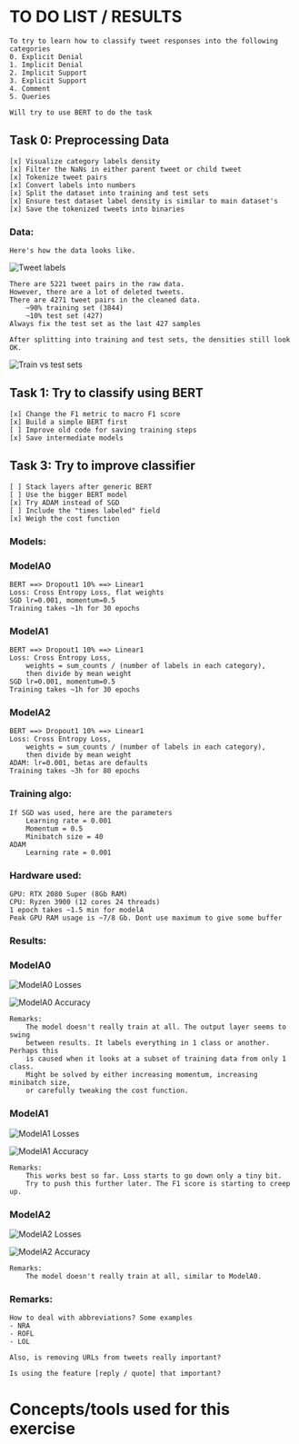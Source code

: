 # TO DO LIST / RESULTS
    To try to learn how to classify tweet responses into the following categories
    0. Explicit Denial
    1. Implicit Denial
    2. Implicit Support
    3. Explicit Support
    4. Comment
    5. Queries
    
    Will try to use BERT to do the task    
    
## **Task 0: Preprocessing Data**
    [x] Visualize category labels density
    [x] Filter the NaNs in either parent tweet or child tweet
    [x] Tokenize tweet pairs
    [x] Convert labels into numbers
    [x] Split the dataset into training and test sets
    [x] Ensure test dataset label density is similar to main dataset's
    [x] Save the tokenized tweets into binaries    

### **Data:**
    Here's how the data looks like.

![Tweet labels](./data/label_density.png)
        
    There are 5221 tweet pairs in the raw data. 
    However, there are a lot of deleted tweets.
    There are 4271 tweet pairs in the cleaned data.
        ~90% training set (3844)
        ~10% test set (427)
    Always fix the test set as the last 427 samples

    After splitting into training and test sets, the densities still look OK.
    
![Train vs test sets](./data/test_train_density.png)

## **Task 1: Try to classify using BERT**
    [x] Change the F1 metric to macro F1 score
    [x] Build a simple BERT first
    [ ] Improve old code for saving training steps
    [x] Save intermediate models

## **Task 3: Try to improve classifier**
    [ ] Stack layers after generic BERT
    [ ] Use the bigger BERT model
    [x] Try ADAM instead of SGD
    [ ] Include the "times labeled" field
    [x] Weigh the cost function

### **Models:**

### ModelA0
    BERT ==> Dropout1 10% ==> Linear1
    Loss: Cross Entropy Loss, flat weights
    SGD lr=0.001, momentum=0.5
    Training takes ~1h for 30 epochs
    
### ModelA1
    BERT ==> Dropout1 10% ==> Linear1
    Loss: Cross Entropy Loss, 
        weights = sum_counts / (number of labels in each category),
        then divide by mean weight 
    SGD lr=0.001, momentum=0.5
    Training takes ~1h for 30 epochs
    
### ModelA2
    BERT ==> Dropout1 10% ==> Linear1
    Loss: Cross Entropy Loss, 
        weights = sum_counts / (number of labels in each category),
        then divide by mean weight 
    ADAM: lr=0.001, betas are defaults
    Training takes ~3h for 80 epochs

### **Training algo:**
    If SGD was used, here are the parameters
        Learning rate = 0.001
        Momentum = 0.5
        Minibatch size = 40
    ADAM
        Learning rate = 0.001

### **Hardware used:**
    GPU: RTX 2080 Super (8Gb RAM)
    CPU: Ryzen 3900 (12 cores 24 threads)
    1 epoch takes ~1.5 min for modelA
    Peak GPU RAM usage is ~7/8 Gb. Dont use maximum to give some buffer

### **Results:**

### ModelA0
    
![ModelA0 Losses](./results/modelA0_sgd_30_epoch_loss.png)

![ModelA0 Accuracy](./results/modelA0_sgd_30_epoch_accuracy.png)
    
    Remarks:
        The model doesn't really train at all. The output layer seems to swing 
        between results. It labels everything in 1 class or another. Perhaps this 
        is caused when it looks at a subset of training data from only 1 class. 
        Might be solved by either increasing momentum, increasing minibatch size, 
        or carefully tweaking the cost function.
        
### ModelA1

![ModelA1 Losses](./results/modelA1_sgd_30_epoch_loss.png)

![ModelA1 Accuracy](./results/modelA1_sgd_30_epoch_accuracy.png)
    
    Remarks:
        This works best so far. Loss starts to go down only a tiny bit. 
        Try to push this further later. The F1 score is starting to creep up.
    
### ModelA2
    
![ModelA2 Losses](./results/modelA2_adam_80_epoch_loss.png)

![ModelA2 Accuracy](./results/modelA2_adam_80_epoch_accuracy.png)
    
    Remarks:
        The model doesn't really train at all, similar to ModelA0. 

    
### **Remarks:**
    How to deal with abbreviations? Some examples
    - NRA
    - ROFL
    - LOL
    
    Also, is removing URLs from tweets really important?
    
    Is using the feature [reply / quote] that important?
    

# Concepts/tools used for this exercise
    